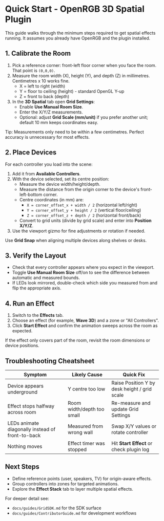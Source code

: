 # Quick Start - OpenRGB 3D Spatial Plugin

This guide walks through the minimum steps required to get spatial effects running. It assumes you already have OpenRGB and the plugin installed.

## 1. Calibrate the Room

1. Pick a reference corner: front-left floor corner when you face the room. That point is `(0,0,0)`.
2. Measure the room width (X), height (Y), and depth (Z) in millimetres. Centimetres x 10 works fine.
   - X = left to right (width)
   - Y = floor to ceiling (height) - standard OpenGL Y-up
   - Z = front to back (depth)
3. In the **3D Spatial** tab open **Grid Settings**:
   - Enable **Use Manual Room Size**.
   - Enter the X/Y/Z measurements.
   - Optional: adjust **Grid Scale (mm/unit)** if you prefer another unit; default 10 mm keeps coordinates easy.

Tip: Measurements only need to be within a few centimetres. Perfect accuracy is unnecessary for most effects.

## 2. Place Devices

For each controller you load into the scene:

1. Add it from **Available Controllers**.
2. With the device selected, set its centre position:
   - Measure the device width/height/depth.
   - Measure the distance from the origin corner to the device's front-left-bottom corner.
   - Centre coordinates (in mm) are:
     - `X = corner_offset_x + width / 2` (horizontal left/right)
     - `Y = corner_offset_y + height / 2` (vertical floor/ceiling)
     - `Z = corner_offset_z + depth / 2` (horizontal front/back)
   - Convert to grid units (divide by grid scale) and enter into **Position X/Y/Z**.
3. Use the viewport gizmo for fine adjustments or rotation if needed.

Use **Grid Snap** when aligning multiple devices along shelves or desks.

## 3. Verify the Layout

- Check that every controller appears where you expect in the viewport.
- Toggle **Use Manual Room Size** off/on to see the difference between automatic and measured bounds.
- If LEDs look mirrored, double-check which side you measured from and flip the appropriate axis.

## 4. Run an Effect

1. Switch to the **Effects** tab.
2. Choose an effect (for example, **Wave 3D**) and a zone or "All Controllers".
3. Click **Start Effect** and confirm the animation sweeps across the room as expected.

If the effect only covers part of the room, revisit the room dimensions or device positions.

## Troubleshooting Cheatsheet

| Symptom | Likely Cause | Quick Fix |
| --- | --- | --- |
| Device appears underground | Y centre too low | Raise Position Y by desk height / grid scale |
| Effect stops halfway across room | Room width/depth too small | Re-measure and update Grid Settings |
| LEDs animate diagonally instead of front-to-back | Measured from wrong wall | Swap X/Y values or rotate controller |
| Nothing moves | Effect timer was stopped | Hit **Start Effect** or check plugin log |

## Next Steps

- Define reference points (user, speakers, TV) for origin-aware effects.
- Group controllers into zones for targeted animations.
- Explore the **Effect Stack** tab to layer multiple spatial effects.

For deeper detail see:
- `docs/guides/GridSDK.md` for the SDK surface
- `docs/guides/ContributorGuide.md` for development workflows

